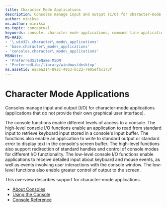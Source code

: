 ```yaml
---
title: Character Mode Applications
description: Consoles manage input and output (I/O) for character-mode applications (applications that do not provide their own graphical user interface).
author: miniksa
ms.author: miniksa
ms.topic: conceptual
keywords: console, character mode applications, command line applications, terminal applications, console api
MS-HAID:
- '\_win32\_character\_mode\_applications'
- 'base.character\_mode\_applications'
- 'consoles.character\_mode\_applications'
MSHAttr:
- 'PreferredSiteName:MSDN'
- 'PreferredLib:/library/windows/desktop'
ms.assetid: ea3ea214-892c-4953-bc22-7905efbc173f
---
```


# Character Mode Applications

Consoles manage input and output (I/O) for character-mode applications (applications that do not provide their own graphical user interface).

The console functions enable different levels of access to a console. The high-level console I/O functions enable an application to read from standard input to retrieve keyboard input stored in a console's input buffer. The functions also enable an application to write to standard output or standard error to display text in the console's screen buffer. The high-level functions also support redirection of standard handles and control of console modes for different I/O functionality. The low-level console I/O functions enable applications to receive detailed input about keyboard and mouse events, as well as events involving user interactions with the console window. The low-level functions also enable greater control of output to the screen.

This overview describes support for character-mode applications.

- [About Consoles](about-character-mode-applications.md)
- [Using the Console](using-the-console.md)
- [Console Reference](console-reference.md)
